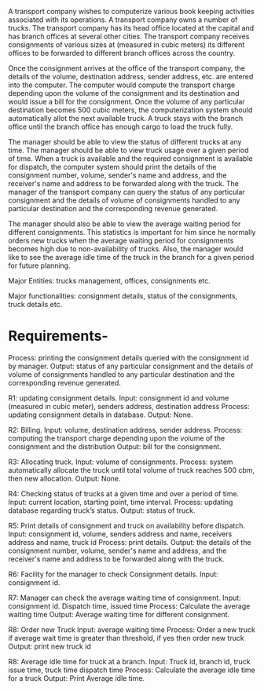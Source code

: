 A transport company wishes to computerize various book keeping activities associated with its operations. A transport company owns a number of trucks. The transport company has its head office located at the capital and has branch offices at several other cities. The transport company receives consignments of various sizes at (measured in cubic meters) its different offices to be forwarded to different branch offices across the country.

Once the consignment arrives at the office of the transport company, the details of the volume, destination address, sender address, etc. are entered into the computer. The computer would compute the transport charge depending upon the volume of the consignment and its destination and would issue a bill for the consignment. Once the volume of any particular destination becomes 500 cubic meters, the computerization system should automatically allot the next available truck. A truck stays with the branch office until the branch office has enough cargo to load the truck fully.

The manager should be able to view the status of different trucks at any time. The manager should be able to view truck usage over a given period of time. When a truck is available and the required consignment is available for dispatch, the computer system should print the details of the consignment number, volume, sender's name and address, and the receiver's name and address to be forwarded along with the truck. The manager of the transport company can query the status of any particular consignment and the details of volume of consignments handled to any particular destination and the corresponding revenue generated.

The manager should also be able to view the average waiting period for different consignments. This statistics is important for him since he normally orders new trucks when the average waiting period for consignments becomes high due to non-availability of trucks. Also, the manager would like to see the average idle time of the truck in the branch for a given period for future planning.

Major Entities: trucks management, offices, consignments etc.

Major functionalities: consignment details, status of the consignments, truck details etc.

# Requirements- 

Process: printing the consignment details queried with the consignment id by manager.
Output: status of any particular consignment and the details of volume of consignments handled to any particular destination and the corresponding revenue generated.

R1: updating consignment details.
Input: consignment id and volume (measured in cubic meter), senders address, destination address
Process: updating consignment details in database.
Output: None.

R2: Billing.
Input: volume, destination address, sender address.
Process: computing the transport charge depending upon the volume of the consignment and the distribution 
Output: bill for the consignment.

R3: Allocating truck.
Input: volume of consignments.
Process: system automatically allocate the truck until total volume of truck reaches 500 cbm, then new allocation.
Output: None.

R4: Checking status of trucks at a given time and over a period of time.
Input: current location, starting point, time interval. 
Process: updating database regarding truck’s status.
Output: status of truck.

R5: Print details of consignment and truck on availability before dispatch. 
Input: consignment id, volume, senders address and name, receivers address and name, truck id
Process: print details.
Output: the details of the consignment number, volume, sender's name and address, and the receiver's name and address to be forwarded along with the truck.

R6: Facility for the manager to check Consignment details.
Input: consignment id.

R7: Manager can check the average waiting time of consignment.
Input: consignment id. Dispatch time, issued time
Process: Calculate the average waiting time
Output: Average waiting time for different consignment.

R8: Order new Truck
Input: average waiting time
Process: Order a new truck if average wait time is greater than threshold, if yes then order new truck
Output: print new truck id

R8: Average idle time for truck at a branch.
Input: Truck id, branch id, truck issue time, truck time dispatch time
Process: Calculate the average idle time for a truck
Output: Print Average idle time.






